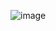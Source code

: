 

![image](https://user-images.githubusercontent.com/69029551/223691725-81e732bc-f6a8-4e85-944e-e5dad9adcb53.png)

